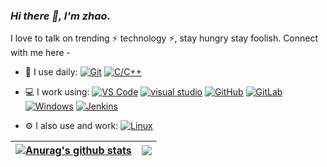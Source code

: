 <link rel="stylesheet" type="text/css" href="./beautiful.css">

### _Hi there 👋, I'm zhao._
I love to talk on trending ⚡ technology ⚡, stay hungry stay foolish. Connect with me here -

- 🚀 I use daily:
  [![Git](https://img.shields.io/badge/-Git-000000?logo=git&logoColor=FF7043)](1)
  [![C/C++](https://img.shields.io/badge/-C/C++-00599c?style=plastic&logo=cplusplus)](1)
  

- 💻 I work using:
  [![VS Code](https://img.shields.io/badge/-VS%20Code-007ACC?style=plastic&logo=visual-studio-code)](1)
  [![visual studio](https://img.shields.io/badge/-visual%20studio-5C2D91?style=plastic&logo=visualstudio)](1)
  [![GitHub](https://img.shields.io/badge/-GitHub-181717?style=plastic&logo=github)](1)
  [![GitLab](https://img.shields.io/badge/-GitLab-FCA121?style=plastic&logo=gitlab)](1)
  [![Windows](https://img.shields.io/badge/-Windows-0078D6?style=plastic&logo=windows)](1)
  [![Jenkins](https://img.shields.io/badge/-Jenkins-F6C915?logo=jenkins&logoColor=F16061)](https://blog.i-xiao.space/)
  

- ⚙️ I also use and work:
  [![Linux](https://img.shields.io/badge/-Linux-F16061?logo=linux&logoColor=000)](1)
  
| <a href="https://github.com/zhaoguohan123/github-readme-stats"><img align="center" src="https://github-readme-stats.vercel.app/api?username=zhaoguohan123&show_icons=true&theme=buefy&hide_border=true" alt="Anurag's github stats" /></a> | <a href="https://github.com/zhaoguohan123/github-readme-stats"><img align="center" src="https://github-readme-stats.vercel.app/api/top-langs/?username=zhaoguohan123&layout=compact&theme=buefy&hide_border=true" /></a> |
| ------------- | ------------- |

